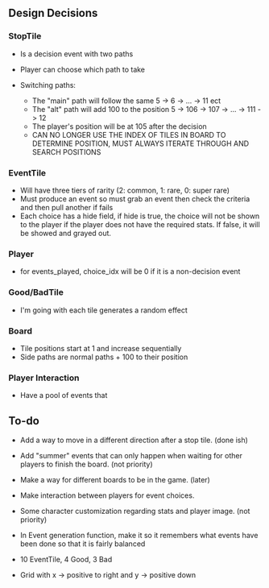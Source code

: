 ## Design Decisions

### StopTile

- Is a decision event with two paths
- Player can choose which path to take

- Switching paths:
    - The "main" path will follow the same 5 -> 6 -> ... -> 11 ect
    - The "alt" path will add 100 to the position 5 -> 106 -> 107 -> ... -> 111 -> 12
    - The player's position will be at 105 after the decision
    - CAN NO LONGER USE THE INDEX OF TILES IN BOARD TO DETERMINE POSITION, MUST ALWAYS ITERATE THROUGH AND SEARCH POSITIONS


### EventTile

- Will have three tiers of rarity (2: common, 1: rare, 0: super rare)
- Must produce an event so must grab an event then check the criteria and then pull another if fails
- Each choice has a hide field, if hide is true, the choice will not be shown to the player if the player does not have the required stats. If false, it will be showed and grayed out.

### Player

- for events_played, choice_idx will be 0 if it is a non-decision event

### Good/BadTile

- I'm going with each tile generates a random effect

### Board

- Tile positions start at 1 and increase sequentially
- Side paths are normal paths + 100 to their position

### Player Interaction

- Have a pool of events that 

## To-do

- Add a way to move in a different direction after a stop tile. (done ish)

- Add "summer" events that can only happen when waiting for other players to finish the board. (not priority)

- Make a way for different boards to be in the game. (later)

- Make interaction between players for event choices.

- Some character customization regarding stats and player image. (not priority)

- In Event generation function, make it so it remembers what events have been done so that it is fairly balanced

- 10 EventTile, 4 Good, 3 Bad

- Grid with x -> positive to right and y -> positive down

